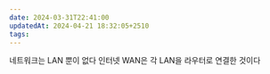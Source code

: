 ```yaml
---
date: 2024-03-31T22:41:00
updatedAt: 2024-04-21 18:32:05+2510
tags: 
---
```

네트워크는 LAN 뿐이 없다 
인터넷 WAN은 각 LAN을 라우터로 연결한 것이다